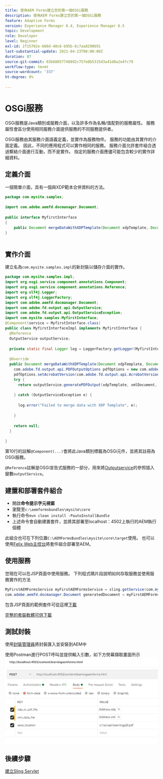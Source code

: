 ```yaml
---
title: 使用AEM Forms建立您的第一個OSGi服務
description: 使用AEM Forms建立您的第一個OSGi服務
feature: Adaptive Forms
version: Experience Manager 6.4, Experience Manager 6.5
topic: Development
role: Developer
level: Beginner
exl-id: 2f15782e-b60d-40c6-b95b-6c7aa8290691
last-substantial-update: 2021-04-23T00:00:00Z
duration: 87
source-git-commit: 03b68057748892c757e0b5315d3a41d0a2e4fc79
workflow-type: tm+mt
source-wordcount: '337'
ht-degree: 0%

---
```


# OSGi服務

OSGi服務是Java類別或服務介面，以及許多作為名稱/值配對的服務屬性。 服務屬性會區分使用相同服務介面提供服務的不同服務提供者。

OSGi服務由其服務介面語義定義，並實作為服務物件。 服務的功能由其實作的介面定義。 因此，不同的應用程式可以實作相同的服務。 服務介面允許套件組合透過繫結介面進行互動，而不是實作。 指定的服務介面應儘可能包含較少的實作詳細資料。

## 定義介面

一個簡單介面，具有一個與<span class="x x-first x-last">XDP</span>範本合併資料的方法。

```java
package com.mysite.samples;

import com.adobe.aemfd.docmanager.Document;

public interface MyfirstInterface
{
    public Document mergeDataWithXDPTemplate(Document xdpTemplate, Document xmlDocument);
}
 
```

## 實作介面

建立名為`com.mysite.samples.impl`的新封裝以儲存介面的實作。

```java
package com.mysite.samples.impl;
import org.osgi.service.component.annotations.Component;
import org.osgi.service.component.annotations.Reference;
import org.slf4j.Logger;
import org.slf4j.LoggerFactory;
import com.adobe.aemfd.docmanager.Document;
import com.adobe.fd.output.api.OutputService;
import com.adobe.fd.output.api.OutputServiceException;
import com.mysite.samples.MyfirstInterface;
@Component(service = MyfirstInterface.class)
public class MyfirstInterfaceImpl implements MyfirstInterface {
  @Reference
  OutputService outputService;

  private static final Logger log = LoggerFactory.getLogger(MyfirstInterfaceImpl.class);

  @Override
  public Document mergeDataWithXDPTemplate(Document xdpTemplate, Document xmlDocument) {
    com.adobe.fd.output.api.PDFOutputOptions pdfOptions = new com.adobe.fd.output.api.PDFOutputOptions();
    pdfOptions.setAcrobatVersion(com.adobe.fd.output.api.AcrobatVersion.Acrobat_11);
    try {
      return outputService.generatePDFOutput(xdpTemplate, xmlDocument, pdfOptions);

    } catch (OutputServiceException e) {

      log.error("Failed to merge data with XDP Template", e);

    }

    return null;
  }

}
```

第10行的註解`@Component(...)`會將此Java類別標籤為OSGi元件，並將其註冊為OSGi服務。

`@Reference`註解是OSGi宣告式服務的一部分，用來將[Outputservice](https://helpx.adobe.com/tw/experience-manager/6-5/forms/javadocs/index.html?com/adobe/fd/output/api/OutputService.html)的參照插入變數`outputService`。


## 建置和部署套件組合

* 開啟&#x200B;**命令提示字元視窗**
* 瀏覽至`c:\aemformsbundles\mysite\core`
* 執行命令`mvn clean install -PautoInstallBundle`
* 上述命令會自動建置套件，並將其部署至localhost：4502上執行的AEM執行個體

此組合也可在下列位置`C:\AEMFormsBundles\mysite\core\target`使用。 也可以使用[Felix Web主控台](http://localhost:4502/system/console/bundles)將套件組合部署至AEM。

## 使用服務

您現在可以在JSP頁面中使用服務。 下列程式碼片段說明如何存取服務並使用服務實作的方法

```java
MyFirstAEMFormsService myFirstAEMFormsService = sling.getService(com.mysite.samples.MyFirstAEMFormsService.class);
com.adobe.aemfd.docmanager.Document generatedDocument = myFirstAEMFormsService.mergeDataWithXDPTemplate(xdp_or_pdf_template,xmlDocument);
```

包含JSP頁面的範例套件可從這裡[下載](assets/learning_aem_forms.zip)

[完整的套裝軟體可供下載](assets/mysite.core-1.0.0-SNAPSHOT.jar)

## 測試封裝

使用[封裝管理員](http://localhost:4502/crx/packmgr/index.jsp)將封裝匯入並安裝到AEM中

使用Postman進行POST呼叫並提供輸入引數，如下方熒幕擷取畫面所示
![郵遞員](assets/test-service-postman.JPG)

## 後續步驟

[建立Sling Servlet](./create-servlet.md)

